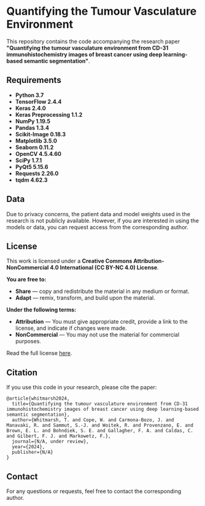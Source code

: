 
# Quantifying the Tumour Vasculature Environment

This repository contains the code accompanying the research paper **"Quantifying the tumour vasculature environment from CD-31 immunohistochemistry images of breast cancer using deep learning-based semantic segmentation"**.

## Requirements

- **Python 3.7**
- **TensorFlow 2.4.4**
- **Keras 2.4.0**
- **Keras Preprocessing 1.1.2**
- **NumPy 1.19.5**
- **Pandas 1.3.4**
- **Scikit-Image 0.18.3**
- **Matplotlib 3.5.0**
- **Seaborn 0.11.2**
- **OpenCV 4.5.4.60**
- **SciPy 1.7.1**
- **PyQt5 5.15.6**
- **Requests 2.26.0**
- **tqdm 4.62.3**

## Data

Due to privacy concerns, the patient data and model weights used in the research is not publicly available. However, if you are interested in using the models or data, you can request access from the corresponding author.

## License

This work is licensed under a **Creative Commons Attribution-NonCommercial 4.0 International (CC BY-NC 4.0) License**. 

**You are free to:**
- **Share** — copy and redistribute the material in any medium or format.
- **Adapt** — remix, transform, and build upon the material.

**Under the following terms:**
- **Attribution** — You must give appropriate credit, provide a link to the license, and indicate if changes were made.
- **NonCommercial** — You may not use the material for commercial purposes.

Read the full license [here](https://creativecommons.org/licenses/by-nc/4.0/).

## Citation

If you use this code in your research, please cite the paper:

```
@article{whitmarsh2024,
  title={Quantifying the tumour vasculature environment from CD-31 immunohistochemistry images of breast cancer using deep learning-based semantic segmentation},
  author={Whitmarsh, T. and Cope, W. and Carmona-Bozo, J. and Manavaki, R. and Sammut, S.-J. and Woitek, R. and Provenzano, E. and Brown, E. L. and Bohndiek, S. E. and Gallagher, F. A. and Caldas, C. and Gilbert, F. J. and Markowetz, F.},
  journal={N/A, under review},
  year={2024},
  publisher={N/A}
}
```

## Contact

For any questions or requests, feel free to contact the corresponding author.
